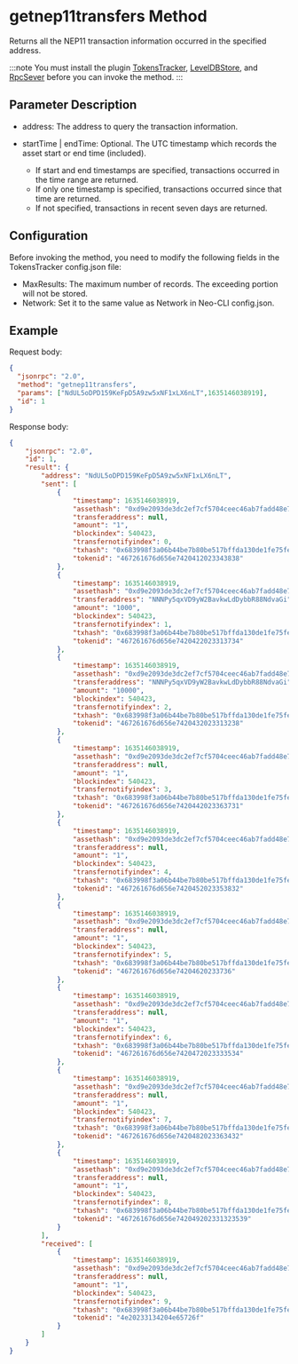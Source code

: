 # getnep11transfers Method

Returns all the NEP11 transaction information occurred in the specified address.

:::note
You must install the plugin [TokensTracker](https://github.com/neo-project/neo-modules/releases), [LevelDBStore](https://github.com/neo-project/neo-modules/releases), and [RpcSever](https://github.com/neo-project/neo-modules/releases) before you can invoke the method.
:::

## Parameter Description

- address: The address to query the transaction information.

- startTime | endTime: Optional. The UTC timestamp which records the asset start or end  time (included).
  - If start and end timestamps are specified, transactions occurred in the time range are returned.
  - If only one timestamp is specified, transactions occurred since that time are returned.
  - If not specified, transactions in recent seven days are returned.

## Configuration

Before invoking the method, you need to modify the following fields in the TokensTracker config.json file:

- MaxResults: The maximum number of records. The exceeding portion will not be stored.
- Network: Set it to the same value as Network in Neo-CLI config.json.

## Example

Request body:

```json
{
  "jsonrpc": "2.0",
  "method": "getnep11transfers",
  "params": ["NdUL5oDPD159KeFpD5A9zw5xNF1xLX6nLT",1635146038919],
  "id": 1
}
```

Response body:

```json
{
    "jsonrpc": "2.0",
    "id": 1,
    "result": {
        "address": "NdUL5oDPD159KeFpD5A9zw5xNF1xLX6nLT",
        "sent": [
            {
                "timestamp": 1635146038919,
                "assethash": "0xd9e2093de3dc2ef7cf5704ceec46ab7fadd48e7f",
                "transferaddress": null,
                "amount": "1",
                "blockindex": 540423,
                "transfernotifyindex": 0,
                "txhash": "0x683998f3a06b44be7b80be517bffda130de1fe75feae7b6e58d8372266fd87f6",
                "tokenid": "467261676d656e7420412023343838"
            },
            {
                "timestamp": 1635146038919,
                "assethash": "0xd9e2093de3dc2ef7cf5704ceec46ab7fadd48e7f",
                "transferaddress": "NNNPy5qxVD9yW2BavkwLdDybbR88NdvaGi",
                "amount": "1000",
                "blockindex": 540423,
                "transfernotifyindex": 1,
                "txhash": "0x683998f3a06b44be7b80be517bffda130de1fe75feae7b6e58d8372266fd87f6",
                "tokenid": "467261676d656e7420422023313734"
            },
            {
                "timestamp": 1635146038919,
                "assethash": "0xd9e2093de3dc2ef7cf5704ceec46ab7fadd48e7f",
                "transferaddress": "NNNPy5qxVD9yW2BavkwLdDybbR88NdvaGi",
                "amount": "10000",
                "blockindex": 540423,
                "transfernotifyindex": 2,
                "txhash": "0x683998f3a06b44be7b80be517bffda130de1fe75feae7b6e58d8372266fd87f6",
                "tokenid": "467261676d656e7420432023313238"
            },
            {
                "timestamp": 1635146038919,
                "assethash": "0xd9e2093de3dc2ef7cf5704ceec46ab7fadd48e7f",
                "transferaddress": null,
                "amount": "1",
                "blockindex": 540423,
                "transfernotifyindex": 3,
                "txhash": "0x683998f3a06b44be7b80be517bffda130de1fe75feae7b6e58d8372266fd87f6",
                "tokenid": "467261676d656e7420442023363731"
            },
            {
                "timestamp": 1635146038919,
                "assethash": "0xd9e2093de3dc2ef7cf5704ceec46ab7fadd48e7f",
                "transferaddress": null,
                "amount": "1",
                "blockindex": 540423,
                "transfernotifyindex": 4,
                "txhash": "0x683998f3a06b44be7b80be517bffda130de1fe75feae7b6e58d8372266fd87f6",
                "tokenid": "467261676d656e7420452023353832"
            },
            {
                "timestamp": 1635146038919,
                "assethash": "0xd9e2093de3dc2ef7cf5704ceec46ab7fadd48e7f",
                "transferaddress": null,
                "amount": "1",
                "blockindex": 540423,
                "transfernotifyindex": 5,
                "txhash": "0x683998f3a06b44be7b80be517bffda130de1fe75feae7b6e58d8372266fd87f6",
                "tokenid": "467261676d656e74204620233736"
            },
            {
                "timestamp": 1635146038919,
                "assethash": "0xd9e2093de3dc2ef7cf5704ceec46ab7fadd48e7f",
                "transferaddress": null,
                "amount": "1",
                "blockindex": 540423,
                "transfernotifyindex": 6,
                "txhash": "0x683998f3a06b44be7b80be517bffda130de1fe75feae7b6e58d8372266fd87f6",
                "tokenid": "467261676d656e7420472023333534"
            },
            {
                "timestamp": 1635146038919,
                "assethash": "0xd9e2093de3dc2ef7cf5704ceec46ab7fadd48e7f",
                "transferaddress": null,
                "amount": "1",
                "blockindex": 540423,
                "transfernotifyindex": 7,
                "txhash": "0x683998f3a06b44be7b80be517bffda130de1fe75feae7b6e58d8372266fd87f6",
                "tokenid": "467261676d656e7420482023363432"
            },
            {
                "timestamp": 1635146038919,
                "assethash": "0xd9e2093de3dc2ef7cf5704ceec46ab7fadd48e7f",
                "transferaddress": null,
                "amount": "1",
                "blockindex": 540423,
                "transfernotifyindex": 8,
                "txhash": "0x683998f3a06b44be7b80be517bffda130de1fe75feae7b6e58d8372266fd87f6",
                "tokenid": "467261676d656e742049202331323539"
            }
        ],
        "received": [
            {
                "timestamp": 1635146038919,
                "assethash": "0xd9e2093de3dc2ef7cf5704ceec46ab7fadd48e7f",
                "transferaddress": null,
                "amount": "1",
                "blockindex": 540423,
                "transfernotifyindex": 9,
                "txhash": "0x683998f3a06b44be7b80be517bffda130de1fe75feae7b6e58d8372266fd87f6",
                "tokenid": "4e20233134204e65726f"
            }
        ]
    }
}
```

